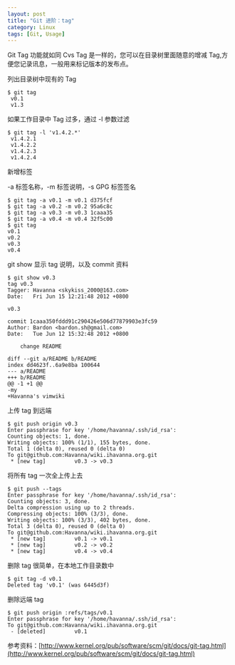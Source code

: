 ```yaml
---
layout: post
title: "Git 进阶：tag"
category: Linux
tags: [Git, Usage]
---
```


Git Tag 功能就如同 Cvs Tag 是一样的，您可以在目录树里面随意的增减 Tag,方便您记录讯息，一般用来标记版本的发布点。

列出目录树中现有的 Tag

```
$ git tag
 v0.1
 v1.3
```

如果工作目录中 Tag 过多，通过 -l 参数过滤

```
$ git tag -l 'v1.4.2.*'
 v1.4.2.1
 v1.4.2.2
 v1.4.2.3
 v1.4.2.4
```

<!-- more -->

新增标签

-a 标签名称，-m 标签说明，-s GPG 标签签名

```
$ git tag -a v0.1 -m v0.1 d375fcf
$ git tag -a v0.2 -m v0.2 95a6c8c
$ git tag -a v0.3 -m v0.3 1caaa35
$ git tag -a v0.4 -m v0.4 32f5c00
$ git tag
v0.1
v0.2
v0.3
v0.4
```

git show 显示 tag 说明，以及 commit 资料

```
$ git show v0.3
tag v0.3
Tagger: Havanna <skykiss_2000@163.com>
Date:   Fri Jun 15 12:21:48 2012 +0800
 
v0.3
 
commit 1caaa350fddd91c290426e506d77879903e3fc59
Author: Bardon <bardon.sh@gmail.com>
Date:   Tue Jun 12 15:32:48 2012 +0800
 
    change README
 
diff --git a/README b/README
index dd4623f..6a9e8ba 100644
--- a/README
+++ b/README
@@ -1 +1 @@
-my
+Havanna's vimwiki
```

上传 tag 到远端

```
$ git push origin v0.3
Enter passphrase for key '/home/havanna/.ssh/id_rsa':
Counting objects: 1, done.
Writing objects: 100% (1/1), 155 bytes, done.
Total 1 (delta 0), reused 0 (delta 0)
To git@github.com:Havanna/wiki.ihavanna.org.git
 * [new tag]         v0.3 -> v0.3
```

将所有 tag 一次全上传上去

```
$ git push --tags
Enter passphrase for key '/home/havanna/.ssh/id_rsa':
Counting objects: 3, done.
Delta compression using up to 2 threads.
Compressing objects: 100% (3/3), done.
Writing objects: 100% (3/3), 402 bytes, done.
Total 3 (delta 0), reused 0 (delta 0)
To git@github.com:Havanna/wiki.ihavanna.org.git
 * [new tag]         v0.1 -> v0.1
 * [new tag]         v0.2 -> v0.2
 * [new tag]         v0.4 -> v0.4
```

删除 tag 很简单，在本地工作目录数中

```
$ git tag -d v0.1
Deleted tag 'v0.1' (was 6445d3f)
```

删除远端 tag

```
$ git push origin :refs/tags/v0.1
Enter passphrase for key '/home/havanna/.ssh/id_rsa':
To git@github.com:Havanna/wiki.ihavanna.org.git
 - [deleted]         v0.1
```

参考资料：[http://www.kernel.org/pub/software/scm/git/docs/git-tag.html](http://www.kernel.org/pub/software/scm/git/docs/git-tag.html)
